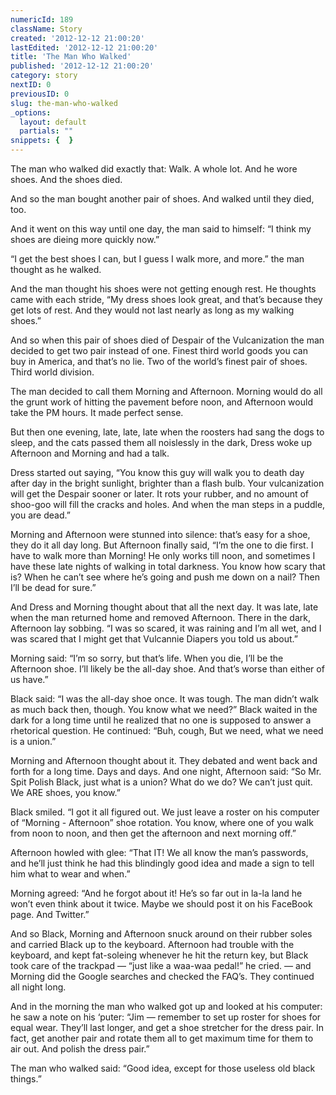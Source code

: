 ```yaml
---
numericId: 189
className: Story
created: '2012-12-12 21:00:20'
lastEdited: '2012-12-12 21:00:20'
title: 'The Man Who Walked'
published: '2012-12-12 21:00:20'
category: story
nextID: 0
previousID: 0
slug: the-man-who-walked
_options:
  layout: default
  partials: ""
snippets: {  }
---
```

The man who walked did exactly that: Walk. A whole lot. And he wore shoes. And the shoes died.

And so the man bought another pair of shoes. And walked until they died, too.

And it went on this way until one day, the man said to himself: “I think my shoes are dieing more quickly now.”

“I get the best shoes I can, but I guess I walk more, and more.” the man thought as he walked.

And the man thought his shoes were not getting enough rest. He thoughts came with each stride, “My dress shoes look great, and that’s because they get lots of rest. And they would not last nearly as long as my walking shoes.”

And so when this pair of shoes died of Despair of the Vulcanization the man decided to get two pair instead of one. Finest third world goods you can buy in America, and that’s no lie. Two of the world’s finest pair of shoes. Third world division.

The man decided to call them Morning and Afternoon. Morning would do all the grunt work of hitting the pavement before noon, and Afternoon would take the PM hours. It made perfect sense.

But then one evening, late, late, late when the roosters had sang the dogs to sleep, and the cats passed them all noislessly in the dark, Dress woke up Afternoon and Morning and had a talk.

Dress started out saying, “You know this guy will walk you to death day after day in the bright sunlight, brighter than a flash bulb. Your vulcanization will get the Despair sooner or later. It rots your rubber, and no amount of shoo-goo will fill the cracks and holes. And when the man steps in a puddle, you are dead.”

Morning and Afternoon were stunned into silence: that’s easy for a shoe, they do it all day long. But Afternoon finally said, “I’m the one to die first. I have to walk more than Morning! He only works till noon, and sometimes I have these late nights of walking in total darkness. You know how scary that is? When he can’t see where he’s going and push me down on a nail? Then I’ll be dead for sure.”

And Dress and Morning thought about that all the next day. It was late, late when the man returned home and removed Afternoon. There in the dark, Afternoon lay sobbing. “I was so scared, it was raining and I’m all wet, and I was scared that I might get that Vulcannie Diapers you told us about.” 

Morning said: “I’m so sorry, but that’s life. When you die, I’ll be the Afternoon shoe. I’ll likely be the all-day shoe. And that’s worse than either of us have.”

Black said: “I was the all-day shoe once. It was tough. The man didn’t walk as much back then, though. You know what we need?” Black waited in the dark for a long time until he realized that no one is supposed to answer a rhetorical question. He continued: “Buh, cough, But we need, what we need is a union.”

Morning and Afternoon thought about it. They debated and went back and forth for a long time. Days and days. And one night, Afternoon said: “So Mr. Spit Polish Black, just what is a union? What do we do? We can’t just quit. We ARE shoes, you know.”

Black smiled. “I got it all figured out. We just leave a roster on his computer of “Morning - Afternoon” shoe rotation. You know, where one of you walk from noon to noon, and then get the afternoon and next morning off.”

Afternoon howled with glee: “That IT! We all know the man’s passwords, and he’ll just think he had this blindingly good idea and made a sign to tell him what to wear and when.”

Morning agreed: “And he forgot about it! He’s so far out in la-la land he won’t even think about it twice. Maybe we should post it on his FaceBook page. And Twitter.”

And so Black, Morning and Afternoon snuck around on their rubber soles and carried Black up to the keyboard. Afternoon had trouble with the keyboard, and kept fat-soleing whenever he hit the return key, but Black took care of the trackpad — “just like a waa-waa pedal!” he cried. — and Morning did the Google searches and checked the FAQ’s. They continued all night long.

And in the morning the man who walked got up and looked at his computer: he saw a note on his ‘puter: “Jim — remember to set up roster for shoes for equal wear. They’ll last longer, and get a shoe stretcher for the dress pair. In fact, get another pair and rotate them all to get maximum time for them to air out. And polish the dress pair.”

The man who walked said: “Good idea, except for those useless old black things.”


